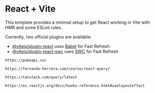 # React + Vite

This template provides a minimal setup to get React working in Vite with HMR and some ESLint rules.

Currently, two official plugins are available:

- [@vitejs/plugin-react](https://github.com/vitejs/vite-plugin-react/blob/main/packages/plugin-react/README.md) uses [Babel](https://babeljs.io/) for Fast Refresh
- [@vitejs/plugin-react-swc](https://github.com/vitejs/vite-plugin-react-swc) uses [SWC](https://swc.rs/) for Fast Refresh

`https://pokeapi.co/`

`https://fernando-herrera.com/course/react-query/`

`https://tanstack.com/query/latest`

`https://es.reactjs.org/docs/hooks-reference.html#uselayouteffect`
